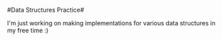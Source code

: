 #Data Structures Practice#

I'm just working on making implementations for various data structures in my free time  :)
